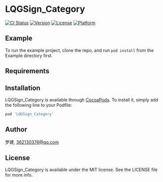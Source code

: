 # LQGSign_Category

[![CI Status](https://img.shields.io/travis/罗建/LQGSign_Category.svg?style=flat)](https://travis-ci.org/罗建/LQGSign_Category)
[![Version](https://img.shields.io/cocoapods/v/LQGSign_Category.svg?style=flat)](https://cocoapods.org/pods/LQGSign_Category)
[![License](https://img.shields.io/cocoapods/l/LQGSign_Category.svg?style=flat)](https://cocoapods.org/pods/LQGSign_Category)
[![Platform](https://img.shields.io/cocoapods/p/LQGSign_Category.svg?style=flat)](https://cocoapods.org/pods/LQGSign_Category)

## Example

To run the example project, clone the repo, and run `pod install` from the Example directory first.

## Requirements

## Installation

LQGSign_Category is available through [CocoaPods](https://cocoapods.org). To install
it, simply add the following line to your Podfile:

```ruby
pod 'LQGSign_Category'
```

## Author

罗建, 362130376@qq.com

## License

LQGSign_Category is available under the MIT license. See the LICENSE file for more info.
